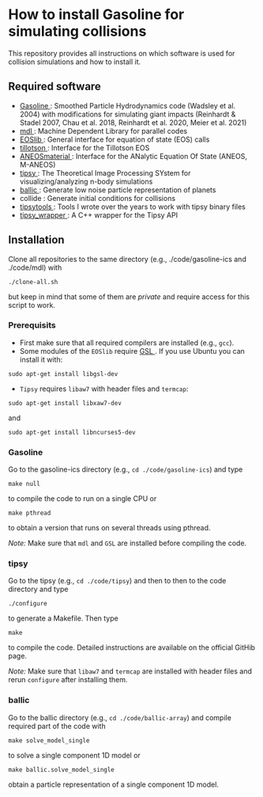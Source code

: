# How to install Gasoline for simulating collisions

This repository provides all instructions on which software is used for collision simulations and how to install it.

## Required software
- [ Gasoline ]( https://bitbucket.org/creinh/gasoline-ics/src/master/): Smoothed Particle Hydrodynamics code (Wadsley et al. 2004) with modifications for simulating giant impacts (Reinhardt & Stadel 2007, Chau et al. 2018, Reinhardt et al. 2020, Meier et al. 2021)
- [ mdl ]( https://github.com/N-BodyShop/mdl ): Machine Dependent Library for parallel codes
- [ EOSlib ](https://github.com/Halbarath/EOSlib): General interface for equation of state (EOS) calls
- [ tillotson ](https://github.com/chreinhardt/tillotson): Interface for the Tillotson EOS
- [ ANEOSmaterial ](https://github.com/Halbarath/ANEOSmaterial): Interface for the ANalytic Equation Of State (ANEOS, M-ANEOS)
- [ tipsy ](https://github.com/N-BodyShop/tipsy):  The Theoretical Image Processing SYstem for visualizing/analyzing n-body simulations
- [ ballic ](https://github.com/chreinhardt/ballic-array): Generate low noise particle representation of planets
- collide : Generate initial conditions for collisions
- [ tipsytools ](https://bitbucket.org/creinh/tipsytools/src/master/): Tools I wrote over the years to work with tipsy binary files
- [ tipsy_wrapper ]( https://github.com/chreinhardt/tipsy_wrapper ): A C++ wrapper for the Tipsy API

## Installation
Clone all repositories to the same directory (e.g., ./code/gasoline-ics and ./code/mdl) with
```
./clone-all.sh
```
but keep in mind that some of them are _private_ and require access for this script to work.

### Prerequisits
- First make sure that all required compilers are installed (e.g., ```gcc```).
- Some modules of the ```EOSlib``` require [ GSL ]( https://www.gnu.org/software/gsl/ ). If you use Ubuntu you can install it with:
```
sudo apt-get install libgsl-dev
```
- ```Tipsy``` requires ```libaw7``` with header files and ```termcap```:
```
sudo apt-get install libxaw7-dev
```
and
```
sudo apt-get install libncurses5-dev
`````


### Gasoline
Go to the gasoline-ics directory (e.g., ```cd ./code/gasoline-ics```) and type
```
make null
```
to compile the code to run on a single CPU or
```
make pthread
```
to obtain a version that runs on several threads using pthread.

*Note:* Make sure that ```mdl``` and ```GSL``` are installed before compiling the code.

### tipsy
Go to the tipsy (e.g., ```cd ./code/tipsy```) and then to then to the code directory and type
```
./configure
```
to generate a Makefile. Then type
```
make
```
to compile the code. Detailed instructions are available on the official GitHib page.

*Note:* Make sure that ```libaw7``` and ```termcap``` are installed with header files and rerun ```configure``` after installing them.

### ballic
Go to the ballic directory  (e.g., ```cd ./code/ballic-array```) and compile required part of the code with
```
make solve_model_single
```
to solve a single component 1D model or
```
make ballic.solve_model_single
```
obtain a particle representation of a single component 1D model.




